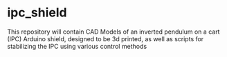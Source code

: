 # ipc_shield
This repository will contain CAD Models of an inverted pendulum on a cart (IPC) Arduino shield, designed to be 3d printed, as well as scripts for stabilizing the IPC using various control methods
